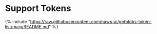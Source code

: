 # Support Tokens

<div class="token-list-container">

{% include "https://raw.githubusercontent.com/naws-ai/getblobs-token-list/main/README.md" %}

</div>